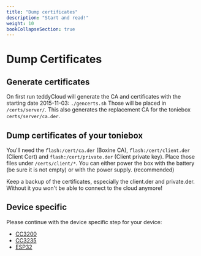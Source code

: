 ```yaml
---
title: "Dump certificates"
description: "Start and read!"
weight: 10
bookCollapseSection: true
---
```


# Dump Certificates

## Generate certificates
On first run teddyCloud will generate the CA and certificates with the starting date 2015-11-03: ```./gencerts.sh``` Those will be placed in ```/certs/server/```.
This also generates the replacement CA for the toniebox ```certs/server/ca.der```.

## Dump certificates of your toniebox
You'll need the ```flash:/cert/ca.der``` (Boxine CA), ```flash:/cert/client.der``` (Client Cert) and ```flash:/cert/private.der``` (Client private key). Place those files under ```/certs/client/*```. You can either power the box with the battery (be sure it is not empty) or with the power supply. (recommended)

Keep a backup of the certificates, especially the client.der and private.der. Without it you won't be able to connect to the cloud anymore!

## Device specific
Please continue with the device specific step for your device: 
* [CC3200](cc3200)
* [CC3235](cc3235)
* [ESP32](esp32)
